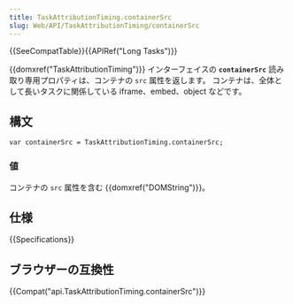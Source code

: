 ```yaml
---
title: TaskAttributionTiming.containerSrc
slug: Web/API/TaskAttributionTiming/containerSrc
---
```


{{SeeCompatTable}}{{APIRef("Long Tasks")}}

{{domxref("TaskAttributionTiming")}} インターフェイスの **`containerSrc`** 読み取り専用プロパティは、コンテナの `src` 属性を返します。 コンテナは、全体として長いタスクに関係している iframe、embed、object などです。

## 構文

```
var containerSrc = TaskAttributionTiming.containerSrc;
```

### 値

コンテナの `src` 属性を含む {{domxref("DOMString")}}。

## 仕様

{{Specifications}}

## ブラウザーの互換性

{{Compat("api.TaskAttributionTiming.containerSrc")}}
